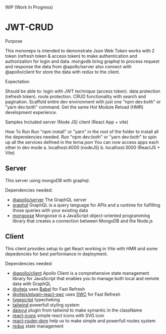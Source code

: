 WIP (Work In Progress)
# JWT-CRUD 

Purpose

This monorepo is intended to demonstrate Json Web Token works with 2 token (refresh token & access token) to make authentication and authorization for login and data. mongodb bring graphql to process request and response the data from @apollo/server also connect with @apollo/client for store the data with redux to the client.

Expectation

Should be able to:
    login with JWT technique (access token).
    data protection (refresh token).
    route protection.
    CRUD functionality with search and pagination.
    Scaffold entire dev environment with just one "npm dev:both" or "yarn dev:both" command.
    Get the same Hot Module Reload (HMR) development experience.

Samples Included
    server (Node JS)
    client (React App + vite)

How To Run
    Run "npm install" or "yarn" in the root of the folder to install all the dependencies needed.
    Run "npm dev:both" or "yarn dev:both" to spin up all the services defined in the lerna.json
    You can now access apps each other in dev mode a. localhost:4000 (nodeJS) b. localhost:3000 (ReactJS + Vite)




## Server

This server using mongoDB with graphql.

Dependencies needed:

- [@apollo/server](https://www.apollographql.com/docs/apollo-server/) The GraphQL server
- [graphql](https://graphql.org/) GraphQL is a query language for APIs and a runtime for fulfilling those queries with your existing data
- [mongoose](https://mongoosejs.com/) Mongoose is a JavaScript object-oriented programming library that creates a connection between MongoDB and the Node.js  




## Client

This client provides setup to get React working in Vite with HMR and some depedencies for best performance in deployment.

Dependencies needed:

- [@apollo/client](https://www.apollographql.com/docs/react/) Apollo Client is a comprehensive state management library for JavaScript that enables you to manage both local and remote data with GraphQL
- [@vitejs](https://github.com/vitejs/vite-plugin-react/blob/main/packages/plugin-react/README.md) uses [Babel](https://babeljs.io/) for Fast Refresh
- [@vitejs/plugin-react-swc](https://github.com/vitejs/vite-plugin-react-swc) uses [SWC](https://swc.rs/) for Fast Refresh
- [typescript](https://www.typescriptlang.org/) typecheking
- [tailwind](https://tailwindcss.com) powerfull styling system
- [daisyui](https://daisyui.com) plugin from tailwind to make symantic in the className
- [react-icons](https://react-icons.github.io/react-icons) simple react icons with SVG icon
- [react-router-dom](https://reactrouter.com/) help us to make simple and powerfull routes system
- [redux](https://redux-toolkit.js.org) state management





